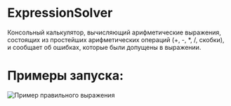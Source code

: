 # ExpressionSolver
Консольный калькулятор, вычисляющий арифметические выражения, состоящих из простейших арифметических операций (+, -, *, /, скобки), и сообщает об ошибках, которые были допущены в выражении.
# Примеры запуска:
![Пример правильного выражения](https://pasteboard.co/J8PVGkY.jpg)
